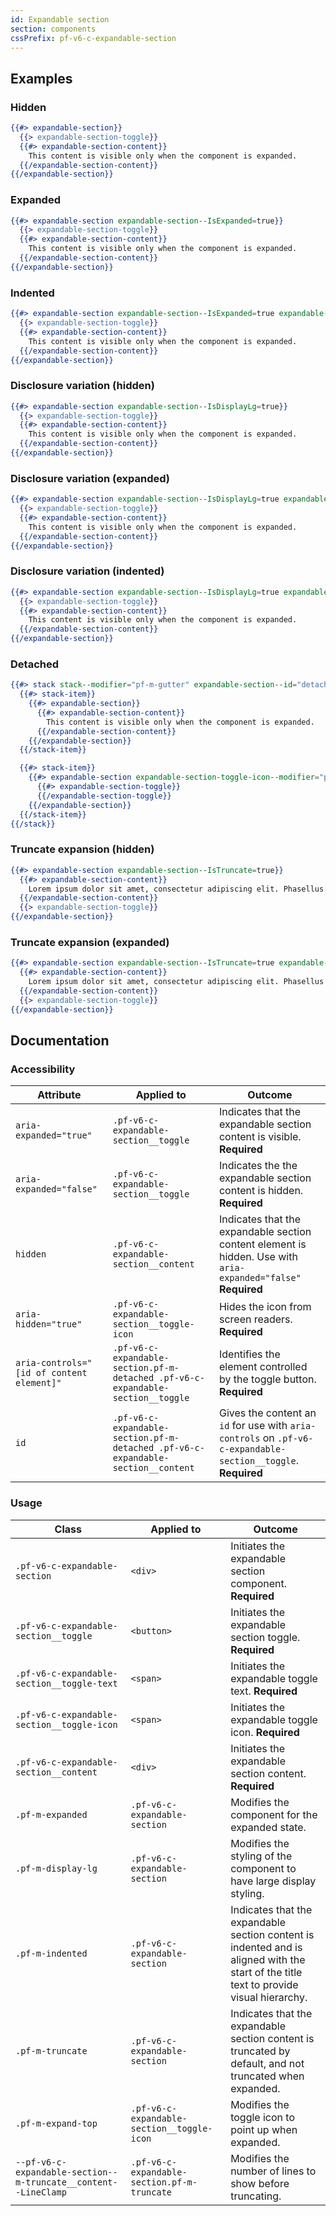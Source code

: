 ```yaml
---
id: Expandable section
section: components
cssPrefix: pf-v6-c-expandable-section
---
```


## Examples
### Hidden
```hbs
{{#> expandable-section}}
  {{> expandable-section-toggle}}
  {{#> expandable-section-content}}
    This content is visible only when the component is expanded.
  {{/expandable-section-content}}
{{/expandable-section}}
```

### Expanded
```hbs
{{#> expandable-section expandable-section--IsExpanded=true}}
  {{> expandable-section-toggle}}
  {{#> expandable-section-content}}
    This content is visible only when the component is expanded.
  {{/expandable-section-content}}
{{/expandable-section}}
```

### Indented
```hbs
{{#> expandable-section expandable-section--IsExpanded=true expandable-section--IsIndented=true}}
  {{> expandable-section-toggle}}
  {{#> expandable-section-content}}
    This content is visible only when the component is expanded.
  {{/expandable-section-content}}
{{/expandable-section}}
```

### Disclosure variation (hidden)

```hbs
{{#> expandable-section expandable-section--IsDisplayLg=true}}
  {{> expandable-section-toggle}}
  {{#> expandable-section-content}}
    This content is visible only when the component is expanded.
  {{/expandable-section-content}}
{{/expandable-section}}
```

### Disclosure variation (expanded)

```hbs
{{#> expandable-section expandable-section--IsDisplayLg=true expandable-section--IsExpanded=true}}
  {{> expandable-section-toggle}}
  {{#> expandable-section-content}}
    This content is visible only when the component is expanded.
  {{/expandable-section-content}}
{{/expandable-section}}
```

### Disclosure variation (indented)

```hbs
{{#> expandable-section expandable-section--IsDisplayLg=true expandable-section--IsExpanded=true expandable-section--IsIndented=true}}
  {{> expandable-section-toggle}}
  {{#> expandable-section-content}}
    This content is visible only when the component is expanded.
  {{/expandable-section-content}}
{{/expandable-section}}
```

### Detached
```hbs
{{#> stack stack--modifier="pf-m-gutter" expandable-section--id="detached-toggle" expandable-section--IsDetached=true expandable-section--IsExpanded=true}}
  {{#> stack-item}}
    {{#> expandable-section}}
      {{#> expandable-section-content}}
        This content is visible only when the component is expanded.
      {{/expandable-section-content}}
    {{/expandable-section}}
  {{/stack-item}}

  {{#> stack-item}}
    {{#> expandable-section expandable-section-toggle-icon--modifier="pf-m-expand-top"}}
      {{#> expandable-section-toggle}}
      {{/expandable-section-toggle}}
    {{/expandable-section}}
  {{/stack-item}}
{{/stack}}
```

### Truncate expansion (hidden)
```hbs
{{#> expandable-section expandable-section--IsTruncate=true}}
  {{#> expandable-section-content}}
    Lorem ipsum dolor sit amet, consectetur adipiscing elit. Phasellus finibus, diam vitae eleifend consequat, metus sapien posuere quam, ut tincidunt nunc enim eget sapien. Mauris ac dui imperdiet dolor dignissim efficitur laoreet quis erat. Proin turpis leo, malesuada eget urna et, tristique mollis odio. Ut mattis nulla lorem, elementum hendrerit nunc molestie vitae. Proin massa sem, bibendum id urna in, viverra porta neque. Ut ut mi ac lacus rhoncus mollis id quis sem. Suspendisse non justo elementum, dictum eros nec, hendrerit sapien. Mauris aliquet, est sit amet tincidunt vehicula, purus est hendrerit arcu, vitae egestas odio lorem ut lacus. In et neque non metus viverra rhoncus quis non purus. Integer id venenatis tortor. Nulla sollicitudin convallis tellus, at porta eros volutpat in. Curabitur rhoncus rhoncus nisi, sit amet tincidunt dolor efficitur vitae. Integer purus neque, porta non odio lobortis, accumsan elementum risus. Pellentesque viverra id lacus a cursus. Etiam eu pulvinar risus. Etiam ultrices nec urna id consequat.
  {{/expandable-section-content}}
  {{> expandable-section-toggle}}
{{/expandable-section}}
```

### Truncate expansion (expanded)
```hbs
{{#> expandable-section expandable-section--IsTruncate=true expandable-section--IsExpanded=true}}
  {{#> expandable-section-content}}
    Lorem ipsum dolor sit amet, consectetur adipiscing elit. Phasellus finibus, diam vitae eleifend consequat, metus sapien posuere quam, ut tincidunt nunc enim eget sapien. Mauris ac dui imperdiet dolor dignissim efficitur laoreet quis erat. Proin turpis leo, malesuada eget urna et, tristique mollis odio. Ut mattis nulla lorem, elementum hendrerit nunc molestie vitae. Proin massa sem, bibendum id urna in, viverra porta neque. Ut ut mi ac lacus rhoncus mollis id quis sem. Suspendisse non justo elementum, dictum eros nec, hendrerit sapien. Mauris aliquet, est sit amet tincidunt vehicula, purus est hendrerit arcu, vitae egestas odio lorem ut lacus. In et neque non metus viverra rhoncus quis non purus. Integer id venenatis tortor. Nulla sollicitudin convallis tellus, at porta eros volutpat in. Curabitur rhoncus rhoncus nisi, sit amet tincidunt dolor efficitur vitae. Integer purus neque, porta non odio lobortis, accumsan elementum risus. Pellentesque viverra id lacus a cursus. Etiam eu pulvinar risus. Etiam ultrices nec urna id consequat.
  {{/expandable-section-content}}
  {{> expandable-section-toggle}}
{{/expandable-section}}
```

## Documentation
### Accessibility
| Attribute | Applied to | Outcome |
| -- | -- | -- |
| `aria-expanded="true"` | `.pf-v6-c-expandable-section__toggle` | Indicates that the expandable section content is visible. **Required** |
| `aria-expanded="false"` | `.pf-v6-c-expandable-section__toggle` | Indicates the the expandable section content is hidden. **Required** |
| `hidden` | `.pf-v6-c-expandable-section__content` | Indicates that the expandable section content element is hidden. Use with `aria-expanded="false"` **Required** |
| `aria-hidden="true"` | `.pf-v6-c-expandable-section__toggle-icon` | Hides the icon from screen readers. **Required** |
| `aria-controls="[id of content element]"` | `.pf-v6-c-expandable-section.pf-m-detached .pf-v6-c-expandable-section__toggle` | Identifies the element controlled by the toggle button. **Required** |
| `id` | `.pf-v6-c-expandable-section.pf-m-detached .pf-v6-c-expandable-section__content` | Gives the content an `id` for use with `aria-controls` on `.pf-v6-c-expandable-section__toggle`. **Required** |

### Usage
| Class | Applied to | Outcome |
| -- | -- | -- |
| `.pf-v6-c-expandable-section` | `<div>` | Initiates the expandable section component. **Required** |
| `.pf-v6-c-expandable-section__toggle` | `<button>` | Initiates the expandable section toggle. **Required** |
| `.pf-v6-c-expandable-section__toggle-text` | `<span>` | Initiates the expandable toggle text. **Required** |
| `.pf-v6-c-expandable-section__toggle-icon` | `<span>` | Initiates the expandable toggle icon. **Required** |
| `.pf-v6-c-expandable-section__content` | `<div>` | Initiates the expandable section content. **Required** |
| `.pf-m-expanded` | `.pf-v6-c-expandable-section` | Modifies the component for the expanded state. |
| `.pf-m-display-lg` | `.pf-v6-c-expandable-section` | Modifies the styling of the component to have large display styling. |
| `.pf-m-indented` | `.pf-v6-c-expandable-section` | Indicates that the expandable section content is indented and is aligned with the start of the title text to provide visual hierarchy. |
| `.pf-m-truncate` | `.pf-v6-c-expandable-section` | Indicates that the expandable section content is truncated by default, and not truncated when expanded. |
| `.pf-m-expand-top` | `.pf-v6-c-expandable-section__toggle-icon` | Modifies the toggle icon to point up when expanded. |
| `--pf-v6-c-expandable-section--m-truncate__content--LineClamp` | `.pf-v6-c-expandable-section.pf-m-truncate` | Modifies the number of lines to show before truncating. |
